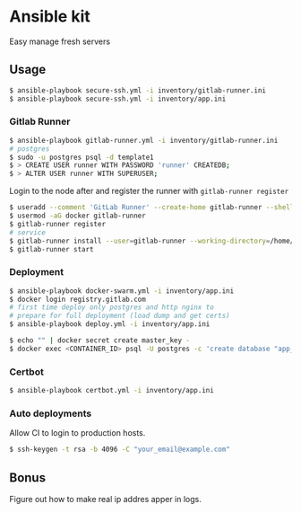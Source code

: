 # Ansible kit

Easy manage fresh servers

## Usage

```sh
$ ansible-playbook secure-ssh.yml -i inventory/gitlab-runner.ini
$ ansible-playbook secure-ssh.yml -i inventory/app.ini
```

### Gitlab Runner

```sh
$ ansible-playbook gitlab-runner.yml -i inventory/gitlab-runner.ini
# postgres
$ sudo -u postgres psql -d template1
$ > CREATE USER runner WITH PASSWORD 'runner' CREATEDB;
$ > ALTER USER runner WITH SUPERUSER;
```

Login to the node after and register the runner with `gitlab-runner register`
```sh
$ useradd --comment 'GitLab Runner' --create-home gitlab-runner --shell /bin/bash
$ usermod -aG docker gitlab-runner
$ gitlab-runner register
# service
$ gitlab-runner install --user=gitlab-runner --working-directory=/home/gitlab-runner
$ gitlab-runner start
```

### Deployment

```sh
$ ansible-playbook docker-swarm.yml -i inventory/app.ini
$ docker login registry.gitlab.com
# first time deploy only postgres and http nginx to
# prepare for full deployment (load dump and get certs)
$ ansible-playbook deploy.yml -i inventory/app.ini
```

```sh
$ echo "" | docker secret create master_key -
$ docker exec <CONTAINER_ID> psql -U postgres -c 'create database "app_";'
```

### Certbot

```sh
$ ansible-playbook certbot.yml -i inventory/app.ini
```

### Auto deployments
Allow CI to login to production hosts.
```sh
$ ssh-keygen -t rsa -b 4096 -C "your_email@example.com"
```
## Bonus

Figure out how to make real ip addres apper in logs.
